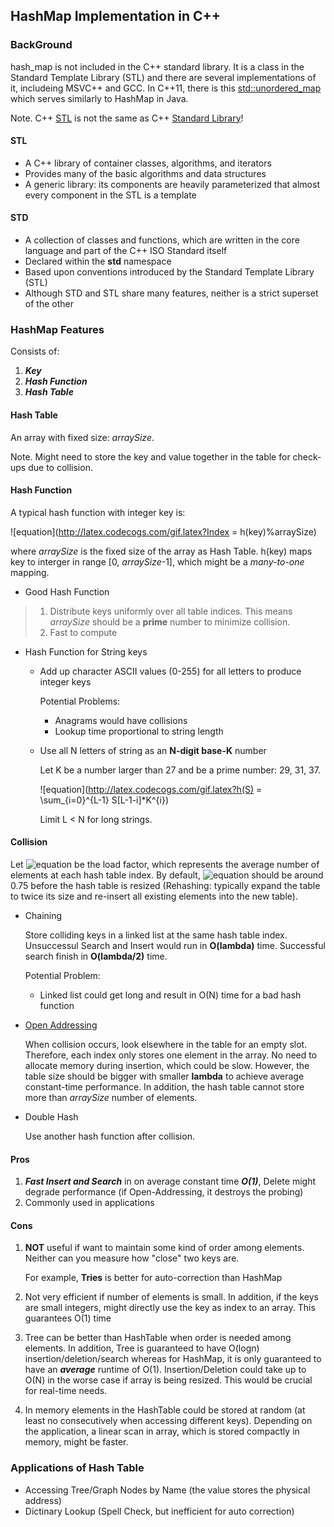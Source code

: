 
HashMap Implementation in C++ 
------------

### BackGround
hash_map is not included in the C++ standard library. It is a class in
the Standard Template Library (STL) and there are several implementations of it,
includeing MSVC++ and GCC. In C++11, there is this [std::unordered_map][1] which
serves similarly to HashMap in Java.

Note. C++ [STL][2] is not the same as C++ [Standard Library][3]! 

#### STL

* A C++ library of container classes, algorithms, and iterators
* Provides many of the basic algorithms and data structures 
* A generic library: its components are heavily parameterized that almost every component in the STL 
 is a template

#### STD

* A collection of classes and functions, which are written in the core language and part of the C++ ISO Standard itself
* Declared within the **std** namespace
* Based upon conventions introduced by the Standard Template Library (STL)
* Although STD and STL share many features, neither is a strict superset of the other

### HashMap Features

Consists of:

1. ***Key***
2. ***Hash Function***
3. ***Hash Table***

#### Hash Table

An array with fixed size: *arraySize*. 

Note. Might need to store the key and value together in the table for check-ups due to collision.


#### Hash Function

A typical hash function with integer key is:

![equation](http://latex.codecogs.com/gif.latex?Index = h(key)\%arraySize)

where *arraySize* is the fixed size of the array as Hash Table.
h(key) maps key to interger in range [0, *arraySize*-1], which might be 
a *many-to-one* mapping. 

* Good Hash Function

> 1. Distribute keys uniformly over all table indices. This means *arraySize* should 
be a **prime** number to minimize collision.
> 2. Fast to compute

* Hash Function for String keys

	- Add up character ASCII values (0-255) for all letters to produce integer keys

		Potential Problems:
		* Anagrams would have collisions
		* Lookup time proportional to string length
		
	- Use all N letters of string as an **N-digit base-K** number

		Let K be a number larger than 27 and be a prime number: 29, 31, 37.
		
		![equation](http://latex.codecogs.com/gif.latex?h(S) = \sum_{i=0}^{L-1} S[L-1-i]*K^{i})
		
		Limit L < N for long strings.
		

#### Collision

Let ![equation](http://latex.codecogs.com/gif.latex?\lambda) be the load factor, which
 represents the average number of elements at each
hash table index. By default, ![equation](http://latex.codecogs.com/gif.latex?\lambda)
 should be around 0.75 before the hash table is resized (Rehashing: typically 
 expand the table to twice its size and re-insert all existing elements into the new table).

- Chaining

	Store colliding keys in a linked list at the same hash table index. Unsuccessul Search
	and Insert would run in **O(lambda)** time. Successful search finish in **O(lambda/2)** time.
	
	Potential Problem:
	
	* Linked list could get long and result in O(N) time for a bad hash function

- [Open Addressing][4]

	When collision occurs, look elsewhere in the table for an empty slot. Therefore, 
	each index only stores one element in the array. No need to allocate memory 
	during insertion, which could be slow. However, the table size should be bigger
	with smaller **lambda** to achieve average constant-time performance. In addition,
	the hash table cannot store more than *arraySize* number of elements.
	
- Double Hash

	Use another hash function after collision.


#### Pros

1. ***Fast Insert and Search*** in on average constant time ***O(1)***, Delete might degrade performance (if Open-Addressing, it destroys the probing)
2. Commonly used in applications


#### Cons

1. **NOT** useful if want to maintain some kind of order among elements. Neither can you measure how "close" two keys are.
	
	For example, **Tries** is better for auto-correction than HashMap 
	
2. Not very efficient if number of elements is small. In addition, if the keys are small 
integers, might directly use the key as index to an array. This guarantees O(1) time

3. Tree can be better than HashTable when order is needed among elements. In addition,
Tree is guaranteed to have O(logn) insertion/deletion/search whereas for HashMap, it is 
only guaranteed to have an ***average*** runtime of O(1). Insertion/Deletion could take 
up to O(N) in the worse case if array is being resized. This would be crucial for real-time
needs.

4. In memory elements in the HashTable could be stored at random (at least no consecutively 
when accessing different keys). Depending on the application, a linear scan in array, which 
is stored compactly in memory, might be faster. 
	


### Applications of Hash Table

* Accessing Tree/Graph Nodes by Name (the value stores the physical address)
* Dictinary Lookup (Spell Check, but inefficient for auto correction)



[1]: http://www.cplusplus.com/reference/unordered_set/unordered_set/
[2]: http://www.sgi.com/tech/stl/stl_introduction.html
[3]: http://en.wikipedia.org/wiki/C++_Standard_Library
[4]: http://en.wikipedia.org/wiki/Open_addressing

